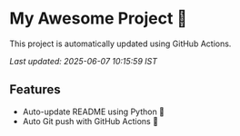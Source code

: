 # My Awesome Project 🚀

This project is automatically updated using GitHub Actions.

_Last updated: 2025-06-07 10:15:59 IST_

## Features
- Auto-update README using Python 🐍
- Auto Git push with GitHub Actions 🤖
